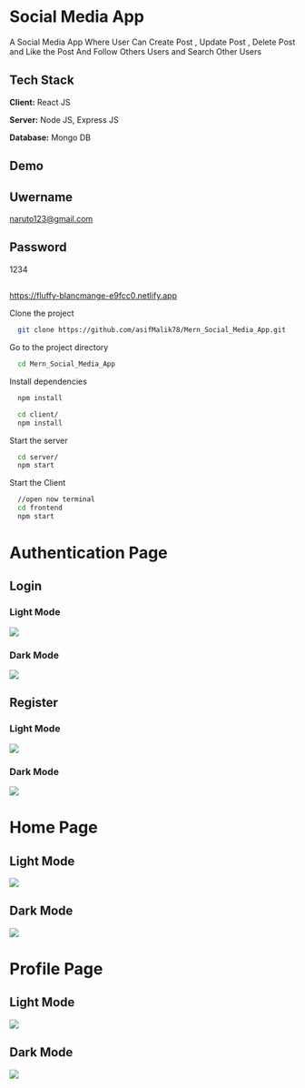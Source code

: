 
# Social Media App

A Social Media App Where User Can Create Post , Update Post , Delete Post and Like the Post And Follow Others Users and Search Other Users

## Tech Stack

**Client:** React JS

**Server:** Node JS, Express JS

**Database:** Mongo DB


## Demo
## Uwername
naruto123@gmail.com
## Password
1234
##
https://fluffy-blancmange-e9fcc0.netlify.app

Clone the project

```bash
  git clone https://github.com/asifMalik78/Mern_Social_Media_App.git
```

Go to the project directory

```bash
  cd Mern_Social_Media_App
```

Install dependencies

```bash
  npm install
```

```bash
  cd client/
  npm install
```

Start the server

```bash
  cd server/
  npm start
```
Start the Client

```bash
  //open now terminal
  cd frontend
  npm start
```

# Authentication Page

## Login
### Light Mode
![](https://raw.githubusercontent.com/asifMalik78/Mern_Social_Media_App/master/screenshots/lightMode_login.png)

### Dark Mode
![](https://raw.githubusercontent.com/asifMalik78/Mern_Social_Media_App/master/screenshots/darkMode_login.png)

## Register

### Light Mode
![](https://raw.githubusercontent.com/asifMalik78/Mern_Social_Media_App/master/screenshots/lightMode_register.png)

### Dark Mode
![](https://raw.githubusercontent.com/asifMalik78/Mern_Social_Media_App/master/screenshots/darkMode_register.png)


# Home Page

## Light Mode
![](https://raw.githubusercontent.com/asifMalik78/Mern_Social_Media_App/master/screenshots/lightMode_home.png)


## Dark Mode
![](https://raw.githubusercontent.com/asifMalik78/Mern_Social_Media_App/master/screenshots/darkMode_home.png)

# Profile Page

## Light Mode
![](https://raw.githubusercontent.com/asifMalik78/Mern_Social_Media_App/master/screenshots/lightMode_profile.png)

## Dark Mode
![](https://raw.githubusercontent.com/asifMalik78/Mern_Social_Media_App/master/screenshots/darkMode_profile.png)







